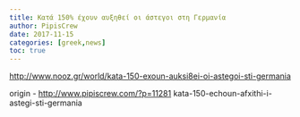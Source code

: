 ```yaml
---
title: Κατά 150% έχουν αυξηθεί οι άστεγοι στη Γερμανία
author: PipisCrew
date: 2017-11-15
categories: [greek,news]
toc: true
---
```


http://www.nooz.gr/world/kata-150-exoun-auksi8ei-oi-astegoi-sti-germania

origin - http://www.pipiscrew.com/?p=11281 kata-150-echoun-afxithi-i-astegi-sti-germania